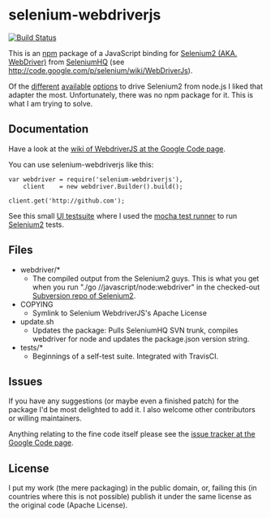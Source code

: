# selenium-webdriverjs

[![Build Status](https://travis-ci.org/hacklschorsch/selenium-webdriverjs.png)](https://travis-ci.org/hacklschorsch/selenium-webdriverjs)

This is an [npm](http://npmjs.org/) package of a JavaScript binding for [Selenium2 (AKA. WebDriver)](http://seleniumhq.org/projects/webdriver/) from [SeleniumHQ](http://seleniumhq.org/) (see http://code.google.com/p/selenium/wiki/WebDriverJs).

Of the [different](https://github.com/admc/wd/) [available](https://github.com/Camme/webdriverjs/) [options](https://github.com/LearnBoost/soda) to drive Selenium2 from node.js I liked that adapter the most. Unfortunately, there was no npm package for it. This is what I am trying to solve.

## Documentation

Have a look at the [wiki of WebdriverJS at the Google Code page](http://code.google.com/p/selenium/wiki/WebDriverJs).

You can use selenium-webdriverjs like this:

    var webdriver = require('selenium-webdriverjs'),
        client    = new webdriver.Builder().build();

    client.get('http://github.com');

See this small [UI testsuite](https://github.com/froh42/multi/blob/master/selenium/testsuite.js) where I used the [mocha test runner](http://visionmedia.github.com/mocha/) to run [Selenium2](http://seleniumhq.org/projects/webdriver/) tests.

## Files

* webdriver/*
  * The compiled output from the Selenium2 guys. This is what you get when you run "./go //javascript/node:webdriver" in the checked-out [Subversion repo of Selenium2](http://code.google.com/p/selenium/source/checkout).
* COPYING
  * Symlink to Selenium WebdriverJS's Apache License
* update.sh
  * Updates the package: Pulls SeleniumHQ SVN trunk, compiles webdriver for node and updates the package.json version string.
* tests/*
  * Beginnings of a self-test suite. Integrated with TravisCI.

## Issues

If you have any suggestions (or maybe even a finished patch) for the package I'd be most delighted to add it. I also welcome other contributors or willing maintainers.

Anything relating to the fine code itself please see the [issue tracker at the Google Code page](http://code.google.com/p/selenium/issues/).

## License

I put my work (the mere packaging) in the public domain, or, failing this (in countries where this is not possible) publish it under the same license as the original code (Apache License).


